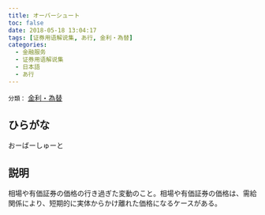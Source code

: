 ```yaml
---
title: オーバーシュート
toc: false
date: 2018-05-18 13:04:17
tags: [证券用语解说集, あ行, 金利・為替]
categories:
  - 金融服务
  - 证券用语解说集
  - 日本語
  - あ行
---
```


`分類：` [金利・為替](/tags/金利・為替/)

## ひらがな

おーばーしゅーと

## 説明

相場や有価証券の価格の行き過ぎた変動のこと。相場や有価証券の価格は、需給関係により、短期的に実体からかけ離れた価格になるケースがある。
